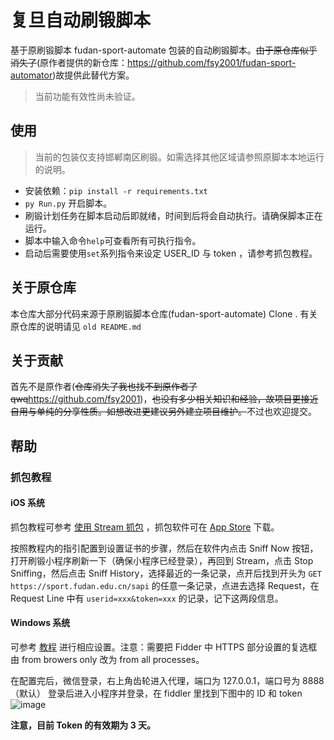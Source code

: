 # 复旦自动刷锻脚本

基于原刷锻脚本 fudan-sport-automate 包装的自动刷锻脚本。~~由于原仓库似乎消失了~~(原作者提供的新仓库：https://github.com/fsy2001/fudan-sport-automator)故提供此替代方案。  


> 当前功能有效性尚未验证。

## 使用


> 当前的包装仅支持邯郸南区刷锻。如需选择其他区域请参照原脚本本地运行的说明。

- 安装依赖：`pip install -r requirements.txt`
- `py Run.py` 开启脚本。
- 刷锻计划任务在脚本启动后即就绪，时间到后将会自动执行。请确保脚本正在运行。
- 脚本中输入命令`help`可查看所有可执行指令。
- 启动后需要使用`set`系列指令来设定 USER_ID 与 token ，请参考抓包教程。

## 关于原仓库

本仓库大部分代码来源于原刷锻脚本仓库(fudan-sport-automate) Clone . 有关原仓库的说明请见 `old README.md`

## 关于贡献

首先不是原作者(~~仓库消失了我也找不到原作者了qwq~~https://github.com/fsy2001)，~~也没有多少相关知识和经验，故项目更接近自用与单纯的分享性质。如想改进更建议另外建立项目维护。~~不过也欢迎提交。

## 帮助

### 抓包教程

#### iOS 系统

抓包教程可参考 [使用 Stream 抓包](https://www.azurew.com/%e8%bf%90%e7%bb%b4%e5%b7%a5%e5%85%b7/8528.html)
，抓包软件可在 [App Store](https://apps.apple.com/cn/app/stream/id1312141691) 下载。

按照教程内的指引配置到设置证书的步骤，然后在软件内点击 Sniff Now 按钮，打开刷锻小程序刷新一下（确保小程序已经登录），再回到
Stream，点击 Stop Sniffing，然后点击 Sniff
History，选择最近的一条记录，点开后找到开头为 `GET https://sport.fudan.edu.cn/sapi` 的任意一条记录，点进去选择 Request，在
Request Line 中有 `userid=xxx&token=xxx` 的记录，记下这两段信息。

#### Windows 系统

可参考 [教程](https://juejin.cn/post/6920993581758939150/) 进行相应设置。注意：需要把 Fidder 中 HTTPS 部分设置的复选框由
from browers only 改为 from all processes。

在配置完后，微信登录，右上角齿轮进入代理，端口为 127.0.0.1，端口号为 8888（默认）
登录后进入小程序并登录，在 fiddler 里找到下图中的 ID 和 token
![image](https://user-images.githubusercontent.com/51439899/226794395-42eca333-fb65-4e29-a2cb-b8ce3fd13221.png)

**注意，目前 Token 的有效期为 3 天。**

